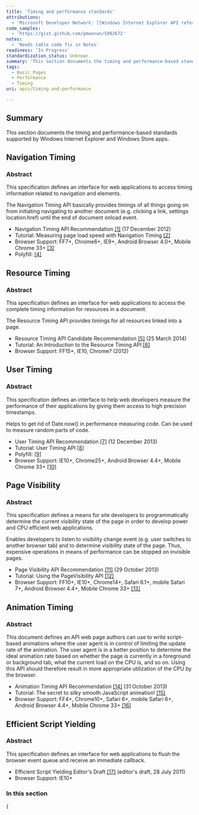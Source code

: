```yaml
---
title: 'Timing and performance standards'
attributions:
  - 'Microsoft Developer Network: [[Windows Internet Explorer API reference](http://msdn.microsoft.com/en-us/library/ie/hh828809%28v=vs.85%29.aspx) Article]'
code_samples:
  - 'https://gist.github.com/pmeenan/5902672'
notes:
  - 'Needs table code fix in Notes'
readiness: 'In Progress'
standardization_status: Unknown
summary: 'This section documents the timing and performance-based standards supported by Windows Internet Explorer and Windows Store apps.'
tags:
  - Basic_Pages
  - Performance
  - Timing
uri: apis/timing-and-performance

---
```

## Summary

This section documents the timing and performance-based standards supported by Windows Internet Explorer and Windows Store apps.

## Navigation Timing

### Abstract

This specification defines an interface for web applications to access timing information related to navigation and elements.

The Navigation Timing API basically provides timings of all things going on from initiating navigating to another document (e.g. clicking a link, settings location.href) until the end of document onload event.

-   Navigation Timing API Recommendation [[1]](http://www.w3.org/TR/navigation-timing/) (17 December 2012)
-   Tutorial: Measuring page load speed with Navigation Timing [[2]](http://www.html5rocks.com/en/tutorials/webperformance/basics/)
-   Browser Support: FF7+, Chrome6+, IE9+, Android Browser 4.0+, Mobile Chrome 33+ [[3]](http://caniuse.com/nav-timing)
-   Polyfill: [[4]](http://nicj.net/usertiming-js/)

## Resource Timing

### Abstract

This specification defines an interface for web applications to access the complete timing information for resources in a document.

The Resource Timing API provides timings for all resources linked into a page.

-   Resource Timing API Candidate Recommendation [[5]](http://www.w3.org/TR/resource-timing/) (25 March 2014)
-   Tutorial: An Introduction to the Resource Timing API [[6]](http://calendar.perfplanet.com/2012/an-introduction-to-the-resource-timing-api/)
-   Browser Support: FF15+, IE10, Chrome? (2012)

## User Timing

### Abstract

This specification defines an interface to help web developers measure the performance of their applications by giving them access to high precision timestamps.

Helps to get rid of Date.now() in performance measuring code. Can be used to measure random parts of code.

-   User Timing API Recommendation [[7]](http://www.w3.org/TR/user-timing/) (12 December 2013)
-   Tutorial: User Timing API [[8]](http://www.html5rocks.com/en/tutorials/webperformance/usertiming/)
-   Polyfill: [[9]](https://gist.github.com/pmeenan/5902672)
-   Browser Support: IE10+, Chrome25+, Android Browser 4.4+, Mobile Chrome 33+ [[10]](http://caniuse.com/user-timing)

## Page Visibility

### Abstract

This specification defines a means for site developers to programmatically determine the current visibility state of the page in order to develop power and CPU efficient web applications.

Enables developers to listen to visibility change event (e.g. user switches to another browser tab) and to determine visibility state of the page. Thus, expensive operations in means of performance can be stopped on invisible pages.

-   Page Visibility API Recommendation [[11]](http://www.w3.org/TR/page-visibility/) (29 October 2013)
-   Tutorial: Using the PageVisibility API [[12]](http://www.html5rocks.com/en/tutorials/pagevisibility/intro/)
-   Browser Support: FF10+, IE10+, Chrome14+, Safari 6.1+, mobile Safari 7+, Android Browser 4.4+, Mobile Chrome 33+ [[13]](http://caniuse.com/pagevisibility)

## Animation Timing

### Abstract

This document defines an API web page authors can use to write script-based animations where the user agent is in control of limiting the update rate of the animation. The user agent is in a better position to determine the ideal animation rate based on whether the page is currently in a foreground or background tab, what the current load on the CPU is, and so on. Using this API should therefore result in more appropriate utilization of the CPU by the browser.

-   Animation Timing API Recommendation [[14]](http://www.w3.org/TR/animation-timing/) (31 October 2013)
-   Tutorial: The secret to silky smooth JavaScript animation! [[15]](http://creativejs.com/resources/requestanimationframe/)
-   Browser Support: FF4+, Chrome10+, Safari 6+, mobile Safari 6+, Android Browser 4.4+, Mobile Chrome 33+ [[16]](http://caniuse.com/requestanimationframe)

## Efficient Script Yielding

### Abstract

This specification defines an interface for web applications to flush the browser event queue and receive an immediate callback.

-   Efficient Script Yielding Editor's Draft [[17]](https://dvcs.w3.org/hg/webperf/raw-file/tip/specs/setImmediate/Overview.html) (editor's draft, 28 July 2011)
-   Browser Support: IE10+

### In this section

{
